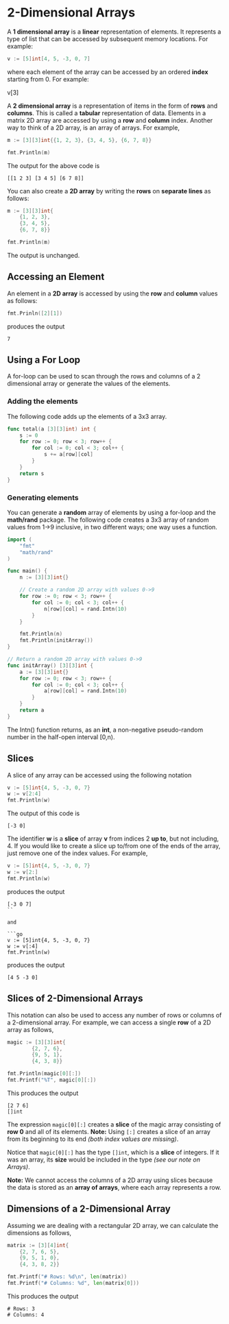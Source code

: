 # 2-Dimensional Arrays

A **1 dimensional array** is a **linear** representation of elements.  It represents a type of list that can be accessed by subsequent memory locations. For example:

```go
v := [5]int[4, 5, -3, 0, 7]
```
where each element of the array can be accessed by an ordered **index** starting from 0.  For example:

v[3]

A **2 dimensional array** is a representation of items in the form of **rows** and **columns**.  This is called a **tabular** representation of data.  Elements in a matrix 2D array are accessed by using a **row** and **column** index.  Another way to think of a 2D array, is an array of arrays.  For example,

```go
m := [3][3]int{{1, 2, 3}, {3, 4, 5}, {6, 7, 8}}

fmt.Println(m)
```

The output for the above code is

```
[[1 2 3] [3 4 5] [6 7 8]]
```

You can also create a **2D array** by writing the **rows** on **separate lines** as follows:

```go
m := [3][3]int{
	{1, 2, 3},
	{3, 4, 5},
	{6, 7, 8}}

fmt.Println(m)
```

The output is unchanged.

## Accessing an Element
An element in a **2D array** is accessed by using the **row** and **column** values as follows:

```go
fmt.Prinln([2][1])
```

produces the output

```
7
```

## Using a For Loop
A for-loop can be used to scan through the rows and columns of a 2 dimensional array or generate the values of the elements.

### Adding the elements

The following code adds up the elements of a 3x3 array.

```go
func total(a [3][3]int) int {
	s := 0
	for row := 0; row < 3; row++ {
		for col := 0; col < 3; col++ {
			s += a[row][col]
		}
	}
	return s
}
```

### Generating elements

You can generate a **random** array of elements by using a for-loop and the **math/rand** package.  The following code creates a 3x3 array of random values from 1->9 inclusive, in two different ways; one way uses a function.

```go
import (
	"fmt"
	"math/rand"
)

func main() {
	n := [3][3]int{}

	// Create a random 2D array with values 0->9
	for row := 0; row < 3; row++ {
		for col := 0; col < 3; col++ {
			n[row][col] = rand.Intn(10)
		}
	}

	fmt.Println(n)
	fmt.Println(initArray())
}

// Return a random 2D array with values 0->9
func initArray() [3][3]int {
	a := [3][3]int{}
	for row := 0; row < 3; row++ {
		for col := 0; col < 3; col++ {
			a[row][col] = rand.Intn(10)
		}
	}
	return a
}
```

The Intn() function returns, as an **int**, a non-negative pseudo-random number in the half-open interval [0,n).

## Slices

A slice of any array can be accessed using the following notation

```go
v := [5]int{4, 5, -3, 0, 7}
w := v[2:4]
fmt.Println(w)
```

The output of this code is

```
[-3 0]
```

The identifier **w** is a **slice** of array **v** from indices 2 **up to**, but not including, 4.  If you would like to create a slice up to/from one of the ends of the array, just remove one of the index values.  For example, 

```go
v := [5]int{4, 5, -3, 0, 7}
w := v[2:]
fmt.Println(w)
```

produces the output

```
[-3 0 7]
``

and

```go
v := [5]int{4, 5, -3, 0, 7}
w := v[:4]
fmt.Println(w)
```

produces the output

```
[4 5 -3 0]
```

## Slices of 2-Dimensional Arrays

This notation can also be used to access any number of rows or columns of a 2-dimensional array.  For example, we can access a single **row** of a 2D array as follows,

```go
magic := [3][3]int{
		{2, 7, 6},
		{9, 5, 1},
		{4, 3, 8}}

fmt.Println(magic[0][:])
fmt.Printf("%T", magic[0][:])
```

This produces the output

```
[2 7 6]
[]int
```

The expression ```magic[0][:]``` creates a **slice** of the magic array consisting of **row 0** and all of its elements.  **Note:**  Using ```[:]``` creates a slice of an array from its beginning to its end _(both index values are missing)_.

Notice that ```magic[0][:]``` has the type ```[]int```, which is a **slice** of integers.  If it was an array, its **size** would be included in the type _(see our note on Arrays)_.

**Note:**  We cannot access the columns of a 2D array using slices because the data is stored as an **array of arrays**, where each array represents a row.

## Dimensions of a 2-Dimensional Array

Assuming we are dealing with a rectangular 2D array, we can calculate the dimensions as follows,

```go
matrix := [3][4]int{
	{2, 7, 6, 5},
	{9, 5, 1, 0},
	{4, 3, 8, 2}}

fmt.Printf("# Rows: %d\n", len(matrix))
fmt.Printf("# Columns: %d", len(matrix[0]))
```

This produces the output

```
# Rows: 3
# Columns: 4
```